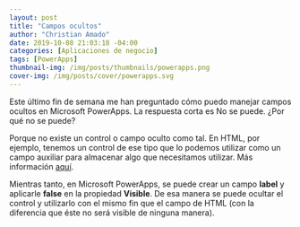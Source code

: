 ```yaml
---
layout: post
title: "Campos ocultos"
author: "Christian Amado"
date: 2019-10-08 21:03:18 -04:00
categories: [Aplicaciones de negocio]
tags: [PowerApps]
thumbnail-img: /img/posts/thumbnails/powerapps.png
cover-img: /img/posts/cover/powerapps.svg
---
```


Este último fin de semana me han preguntado cómo puedo manejar campos ocultos en Microsoft PowerApps. La respuesta corta es No se puede. ¿Por qué no se puede?

Porque no existe un control o campo oculto como tal. En HTML, por ejemplo, tenemos un control de ese tipo que lo podemos utilizar como un campo auxiliar para almacenar algo que necesitamos utilizar. Más información [aquí](https://developer.mozilla.org/es/docs/Web/HTML/Elemento/input/hidden).

<!--more-->

Mientras tanto, en Microsoft PowerApps, se puede crear un campo **label** y aplicarle **false** en la propiedad **Visible**. De esa manera se puede ocultar el control y utilizarlo con el mismo fin que el campo de HTML (con la diferencia que éste no será visible de ninguna manera).
